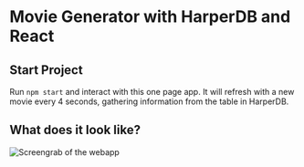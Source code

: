 # Movie Generator with HarperDB and React

## Start Project

Run `npm start` and interact with this one page app. It will refresh with a new movie every 4 seconds, gathering information from the table in HarperDB.

## What does it look like?

![Screengrab of the webapp](hhttps://github.com/timcastillogill/moviesGenerator/tree/main/img)
